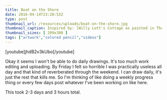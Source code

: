 ```yaml
---
title: Boat on the Shore
date: 2016-04-14T23:28:53Z
type: post
thumbnail_url: /resources/uploads/boat-on-the-shore.jpg
thumbnail_caption: Inspired by: [Willy Lott's Cottage as painted in The Hay Wain by Karen Roe](http://flickr.com/photo.gne?id=5558933741) / used under [CC-BY](https://creativecommons.org/licenses/by/2.0/)
thumbnail_sizes: [ 209x300 ]
tags: ["artwork","colored pencil","videos"]
---
```



[youtube]jhdB2v3kUbo[/youtube]

Okay it seems I won't be able to do daily drawings. It's too much work editing and uploading. By Friday I felt so horrible I was practically useless all day and that kind of reverberated through the weekend. I can draw daily, it's just the rest that kills me. So I'm thinking of like doing a weekly progress thing or every few days post whatever I've been working on like here.

This took 2-3 days and 3 hours total.
